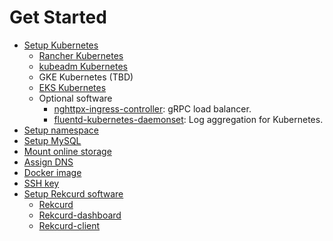 # Get Started
- [Setup Kubernetes](./setup-kubernetes.md)
  - [Rancher Kubernetes](./Installation-rancher.md)
  - [kubeadm Kubernetes](./Installation-kubeadm.md)
  - GKE Kubernetes (TBD)
  - [EKS Kubernetes](./Installation-eks.md)
  - Optional software
    - [nghttpx-ingress-controller](https://github.com/zlabjp/nghttpx-ingress-lb): gRPC load balancer.
    - [fluentd-kubernetes-daemonset](https://github.com/fluent/fluentd-kubernetes-daemonset): Log aggregation for Kubernetes.
- [Setup namespace](./setup-namespace.md)
- [Setup MySQL](./setup-mysql.md)
- [Mount online storage](./mount-online-storage.md)
- [Assign DNS](./assign-dns.md)
- [Docker image](./docker-image-creation.md)
- [SSH key](./ssh-key.md)
- [Setup Rekcurd software](./setup-rekcurd.md)
  - [Rekcurd](https://github.com/rekcurd/drucker)
  - [Rekcurd-dashboard](https://github.com/rekcurd/drucker-dashboard)
  - [Rekcurd-client](https://github.com/rekcurd/drucker-client)

